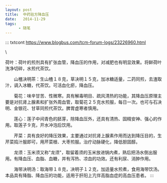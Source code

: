 ```yaml
---
layout: post
title:  中药验方降血压
date:   2014-11-29
tags:
      - 随笔
---
```

::: txtcont
https://www.blogbus.com/tcm-forum-logs/23226960.html

\

荷叶：荷叶的煎剂具有扩张血管，降血压的作用，对减肥也有明显效果。将鲜荷叶洗净切碎，水煎代茶饮。

　　山楂决明茶：生山楂１８克，草决明１５克，加冰糖适量，二药同煎，去渣取汁，调入冰糖，代茶饮。可活血化瘀，降血压。

　　菊花：味辛甘苦、性微寒。具有解毒明目、疏风清热的功能，其降血压原理主要是对抗肾上腺素和扩张外周血管，取菊花２５克水煎服，每日一次。也可与石决明、金银花、甘草同煎代茶饮。脾胃虚寒者慎用。

　　莲心：莲子中间青色的胚芽，除降血压外，还具有清热、固精安神、强心的作用。取莲子９克，开水冲泡后饮用。

　　芹菜：具有良好的降压效果，主要通过对抗肾上腺素作用而达到降压目的，生芹菜捣汁服即可，用芹菜根、大枣煎服。治疗动脉硬化，降低胆固醇。

　　龙须：玉米须又称"龙须"，取留着须的玉米放进锅内煮，熟后把汤水倒出服用。有降血压、血脂、血糖，并有泻热、凉血的功效。还有利尿、消肿作用。

　　海带决明汤：取海带１８克，决明子１２克，加适量水煎煮，食用海带饮汤。本品具有降脂、降血压的功能，适用于肝阳上亢伴高脂血症的高血压患者。
:::
